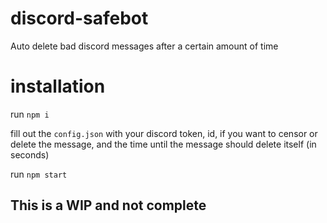 # discord-safebot

Auto delete bad discord messages after a certain amount of time

# installation

run `npm i`

fill out the `config.json` with your discord token, id, if you want to censor or delete the message, and the time until the message should delete itself (in seconds)

run `npm start`

## This is a WIP and not complete
